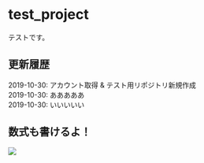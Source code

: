 # test_project
テストです。

## 更新履歴
2019-10-30: アカウント取得 & テスト用リポジトリ新規作成    
2019-10-30: あああああ     
2019-10-30: いいいいい

## 数式も書けるよ！
<img src="https://latex.codecogs.com/gif.latex?\(a+b)^2=a^2+2ab+b^2" />

